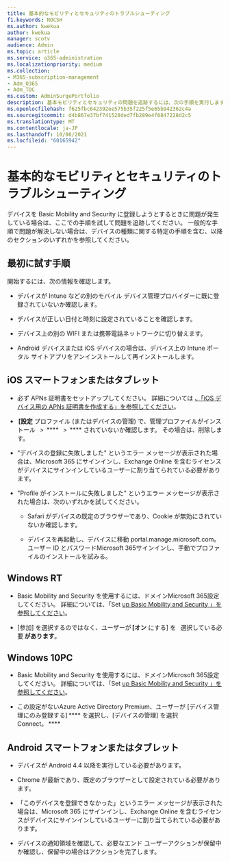 ```yaml
---
title: 基本的なモビリティとセキュリティのトラブルシューティング
f1.keywords: NOCSH
ms.author: kwekua
author: kwekua
manager: scotv
audience: Admin
ms.topic: article
ms.service: o365-administration
ms.localizationpriority: medium
ms.collection:
- M365-subscription-management
- Adm_O365
- Adm_TOC
ms.custom: AdminSurgePortfolio
description: 基本モビリティとセキュリティの問題を追跡するには、次の手順を実行します。
ms.openlocfilehash: f625fbc642392ee575b35f225f5e65b942362c4a
ms.sourcegitcommit: d4b867e37bf741528ded7fb289e4f6847228d2c5
ms.translationtype: MT
ms.contentlocale: ja-JP
ms.lasthandoff: 10/06/2021
ms.locfileid: "60165942"
---
```

# <a name="troubleshoot-basic-mobility-and-security"></a>基本的なモビリティとセキュリティのトラブルシューティング

デバイスを Basic Mobility and Security に登録しようとするときに問題が発生している場合は、ここでの手順を試して問題を追跡してください。 一般的な手順で問題が解決しない場合は、デバイスの種類に関する特定の手順を含む、以降のセクションのいずれかを参照してください。

## <a name="steps-to-try-first"></a>最初に試す手順

開始するには、次の情報を確認します。

- デバイスが Intune などの別のモバイル デバイス管理プロバイダーに既に登録されていないか確認します。

- デバイスが正しい日付と時刻に設定されていることを確認します。

- デバイス上の別の WIFI または携帯電話ネットワークに切り替えます。

- Android デバイスまたは iOS デバイスの場合は、デバイス上の Intune ポータル サイトアプリをアンインストールして再インストールします。 

## <a name="ios-phone-or-tablet"></a>iOS スマートフォンまたはタブレット

- 必ず APNs 証明書をセットアップしてください。 詳細については [、「iOS デバイス用の APNs 証明書を作成する」を参照してください](create-an-apns-certificate-for-ios-devices.md)。

-  **[設定** プロファイル (またはデバイスの管理) で、管理プロファイルがインストール   >  ****   >  **** されていないか確認します。 その場合は、削除します。

- "デバイスの登録に失敗しました" というエラー メッセージが表示された場合は、Microsoft 365 にサインインし、Exchange Online を含むライセンスがデバイスにサインインしているユーザーに割り当てられている必要があります。

- "Profile がインストールに失敗しました" というエラー メッセージが表示された場合は、次のいずれかを試してください。

    - Safari がデバイスの既定のブラウザーであり、Cookie が無効にされていないか確認します。

    - デバイスを再起動し、デバイスに移動 portal.manage.microsoft.com。 ユーザー ID とパスワードMicrosoft 365サインインし、手動でプロファイルのインストールを試みる。

## <a name="windows-rt"></a>Windows RT

- Basic Mobility and Security を使用するには、ドメインMicrosoft 365設定してください。 詳細については、「Set [up Basic Mobility and Security 」を参照してください](set-up.md)。
    
- [参加] を選択するのではなく、ユーザーが **[オン** にする] を   選択している必要 **があります**。

## <a name="windows-10-pc"></a>Windows 10PC

- Basic Mobility and Security を使用するには、ドメインMicrosoft 365設定してください。 詳細については、「Set [up Basic Mobility and Security 」を参照してください](set-up.md)。
    
- この設定がないAzure Active Directory Premium、ユーザーが [デバイス管理にのみ登録する] **** を選択し、[デバイスの管理] を選択   Connect。 ****

## <a name="android-phone-or-tablet"></a>Android スマートフォンまたはタブレット

- デバイスが Android 4.4 以降を実行している必要があります。

- Chrome が最新であり、既定のブラウザーとして設定されている必要があります。

- 「このデバイスを登録できなかった」というエラー メッセージが表示された場合は、Microsoft 365 にサインインし、Exchange Online を含むライセンスがデバイスにサインインしているユーザーに割り当てられている必要があります。

- デバイスの通知領域を確認して、必要なエンド ユーザーアクションが保留中か確認し、保留中の場合はアクションを完了します。